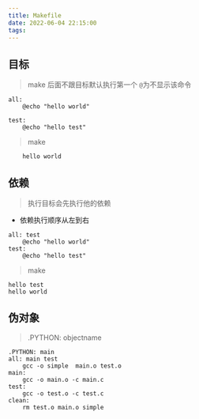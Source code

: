```yaml
---
title: Makefile
date: 2022-06-04 22:15:00
tags:
---
```


## 目标
> make 后面不跟目标默认执行第一个
> `@`为不显示该命令
```
all:
    @echo "hello world"

test: 
    @echo "hello test"
```
> make
```
    hello world
```

## 依赖

> 执行目标会先执行他的依赖
* 依赖执行顺序从左到右

```
all: test
    @echo "hello world"
test:
    @echo "hello test"
```
> make
```
hello test
hello world
```

## 伪对象
> .PYTHON: objectname
```
.PYTHON: main
all: main test
    gcc -o simple  main.o test.o 
main:
    gcc -o main.o -c main.c
test:
    gcc -o test.o -c test.c
clean:
    rm test.o main.o simple
```